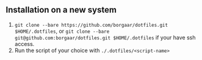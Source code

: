 ## Installation on a new system

1. `git clone --bare https://github.com/borgaar/dotfiles.git $HOME/.dotfiles`, or `git clone --bare git@github.com:borgaar/dotfiles.git $HOME/.dotfiles` if your have ssh access.
2. Run the script of your choice with `./.dotfiles/<script-name>`
